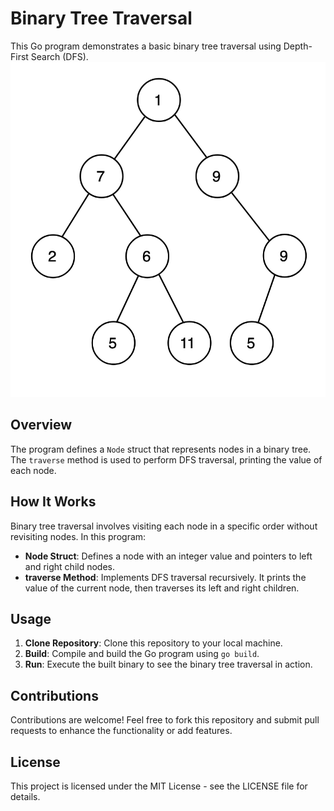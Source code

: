 # Binary Tree Traversal

This Go program demonstrates a basic binary tree traversal using Depth-First Search (DFS).
![diagram](image.png)

## Overview

The program defines a `Node` struct that represents nodes in a binary tree. The `traverse` method is used to perform DFS traversal, printing the value of each node.

## How It Works

Binary tree traversal involves visiting each node in a specific order without revisiting nodes. In this program:

- **Node Struct**: Defines a node with an integer value and pointers to left and right child nodes.
- **traverse Method**: Implements DFS traversal recursively. It prints the value of the current node, then traverses its left and right children.

## Usage

1. **Clone Repository**: Clone this repository to your local machine.
2. **Build**: Compile and build the Go program using `go build`.
3. **Run**: Execute the built binary to see the binary tree traversal in action.

## Contributions

Contributions are welcome! Feel free to fork this repository and submit pull requests to enhance the functionality or add features.

## License

This project is licensed under the MIT License - see the LICENSE file for details.
